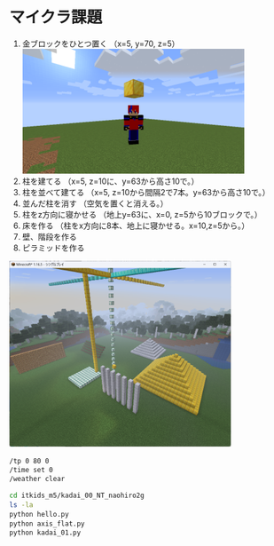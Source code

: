 # マイクラ課題

1. 金ブロックをひとつ置く
（x=5, y=70, z=5）
[<img src="./images/kadai1.png" width="400">](./images/kadai1.png)
3. 柱を建てる
（x=5, z=10に、y=63から高さ10で。）
4. 柱を並べて建てる
（x=5, z=10から間隔2で7本。y=63から高さ10で。）
5. 並んだ柱を消す
（空気を置くと消える。）
6. 柱をz方向に寝かせる
（地上y=63に、x=0, z=5から10ブロックで。）
7. 床を作る
（柱をx方向に8本、地上に寝かせる。x=10,z=5から。）
8. 壁、階段を作る
9. ピラミッドを作る

[<img src="./images/kadai.png" width="400">](./images/kadai.png)

```minecraft
/tp 0 80 0
/time set 0
/weather clear
```

```bash
cd itkids_m5/kadai_00_NT_naohiro2g
ls -la
python hello.py
python axis_flat.py
python kadai_01.py
```
